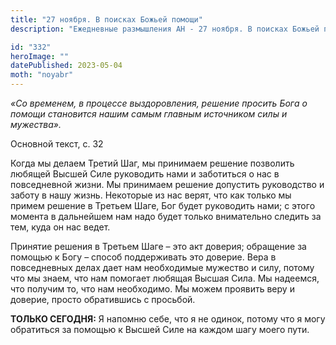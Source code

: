 ```yaml
---
title: "27 ноября. В поисках Божьей помощи"
description: "Ежедневные размышления АН - 27 ноября. В поисках Божьей помощи"

id: "332"
heroImage: ""
datePublished: 2023-05-04
moth: "noyabr"
---
```


_«Со временем, в процессе выздоровления, решение просить Бога о помощи
становится нашим самым главным источником силы и мужества»._

Основной текст, с. 32

Когда мы делаем Третий Шаг, мы принимаем решение позволить любящей Высшей Силе
руководить нами и заботиться о нас в повседневной жизни. Мы принимаем решение
допустить руководство и заботу в нашу жизнь. Некоторые из нас верят, что как
только мы примем решение в Третьем Шаге, Бог будет руководить нами; с этого
момента в дальнейшем нам надо будет только внимательно следить за тем, куда он
нас ведет.

Принятие решения в Третьем Шаге – это акт доверия; обращение за помощью к Богу
– способ поддерживать это доверие. Вера в повседневных делах дает нам
необходимые мужество и силу, потому что мы знаем, что нам помогает любящая
Высшая Сила. Мы надеемся, что получим то, что нам необходимо. Мы можем
проявить веру и доверие, просто обратившись с просьбой.

**ТОЛЬКО СЕГОДНЯ:** Я напомню себе, что я не одинок, потому что я могу
обратиться за помощью к Высшей Силе на каждом шагу моего пути.
